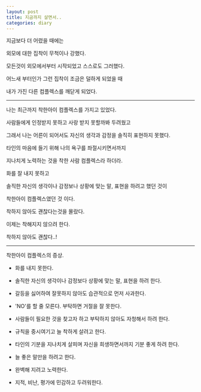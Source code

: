 ```yaml
---
layout: post
title: 지금까지 살면서..
categories: diary
---
```


지금보다 더 어렸을 때에는 

외모에 대한 집착이 무척이나 강했다.

모든것이 외모에서부터 시작되었고 스스로도 그러했다.

어느새 부터인가 그런 집착이 조금은 덜하게 되었을 때

내가 가진 다른 컴플렉스를 깨닫게 되었다.

----

나는 최근까지 착한아이 컴플렉스를 가지고 있었다. 

사람들에게 인정받지 못하고 사랑 받지 못할까봐 두려웠고

그래서 나는 어른이 되어서도 자신의 생각과 감정을 솔직히 표현하지 못했다.

타인의 마음에 들기 위해 나의 욕구를 좌절시키면서까지

지나치게 노력하는 것을 착한 사람 컴플렉스라 하더라.

화를 잘 내지 못하고

솔직한 자신의 생각이나 감정보나 상황에 맞는 말, 표현을 하려고 했던 것이 

착한아이 컴플렉스였던 것 이다.

착하지 않아도 괜찮다는것을 몰랐다.

이제는 착해지지 않으려 한다.

착하지 않아도 괜찮다..!

----

착한아이 컴플렉스의 증상.

- 화를 내지 못한다.

- 솔직한 자신의 생각이나 감정보다 상황에 맞는 말, 표현을 하려 한다.

- 갈등을 싫어하여 잘못하지 않아도 습관적으로 먼저 사과한다.

- 'NO'를 할 줄 모른다. 부탁하면 거절을 잘 못한다.

- 사람들이 필요한 것을 찾고자 하고 부탁하지 않아도 자청해서 하려 한다.

- 규칙을 중시여기고 늘 착하게 살려고 한다.

- 타인의 기분을 지나치게 살피며 자신을 희생하면서까지 기분 좋게 하려 한다.

- 늘 좋은 말만을 하려고 한다.

- 완벽해 지려고 노력한다. 

- 지적, 비난, 평가에 민감하고 두려워한다.
